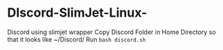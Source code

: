 # DIscord-SlimJet-Linux-
Discord using slimjet wrapper
Copy Discord Folder in Home Directory so that it looks like ~/Discord/<files>
Run ```bash discord.sh```
